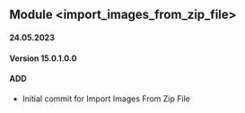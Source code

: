## Module <import_images_from_zip_file>

#### 24.05.2023
#### Version 15.0.1.0.0
#### ADD
- Initial commit for Import Images From Zip File
